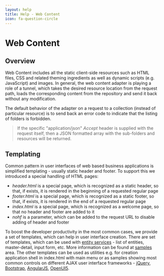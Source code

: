 ```yaml
---
layout: help
title: Help - Web Content
icon: fa-question-circle
---
```


Web Content
===

Overview
---

Web Content includes all the static client-side resources such as HTML files, CSS and related theming ingredients as well as dynamic scripts (e.g. JavaScript) and images.
In general, the web content adapter is playing a role of a tunnel, which takes the desired resource location from the request path, loads the corresponding content from the repository and send it back without any modification.

The default behavior of the adapter on a request to a collection (instead of particular resource) is to send back an error code to indicate that the listing of folders is forbidden. 

> If the specific "application/json" *Accept* header is supplied with the request itself, then a JSON formatted array with the sub-folders and resources will be returned.

Templating
---

Common pattern in user interfaces of web based business applications is simplified templating - usually static header and footer.
To support this we introduced a special handling of HTML pages:

*	*header.html* is a special page, which is recognized as a static header, so that, if exists, it is rendered in the beginning of a requested regular page
*	*footer.html* is a special page, which is recognized as a static footer, so that, if exists, it is rendered in the end of a requested regular page
*	*index.html* is a special page, which is recognized as a welcome page, so that no header and footer are added to it
*	*nohf* is a parameter, which can be added to the request URL to disable adding of header and footer

To boost the developer productivity in the most common cases, we provide a set of templates, which can help in user interface creation.
There are set of templates, which can be used with [entity services](entity_service.html) - list of entities, master-detail, input form, etc. More information can be found at [samples](../samples/entity_ui.html) area.
The other templates can be used as utilities e.g. for creation application shell in index.html with main menu or as samples showing most common controls on different AJAX user interface frameworks - 
[jQuery](http://jquery.com/), [Bootstrap](http://getbootstrap.com/), [AngularJS](https://angularjs.org/), [OpenUI5](http://sap.github.io/openui5/).
